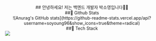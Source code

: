<div align=center>## 안녕하세요! 저는 백엔드 개발자 박소영입니다👋😄</div>

<div align=center>##🔭 Github Stats</div>
<div align=center>![Anurag's GitHub stats](https://github-readme-stats.vercel.app/api?username=soyoung96&show_icons=true&theme=radical)</div>

<div align=center>##🌱 Tech Stack</div>
<img src="https://img.shields.io/badge/Python-3766AB?style=flat-square&logo=Python&logoColor=white"/></a>&nbsp


<!--
**soyoung96/soyoung96** is a ✨ _special_ ✨ repository because its `README.md` (this file) appears on your GitHub profile.

Here are some ideas to get you started:

- 🔭 I’m currently working on ...
- 🌱 I’m currently learning ...
- 👯 I’m looking to collaborate on ...
- 🤔 I’m looking for help with ...
- 💬 Ask me about ...
- 📫 How to reach me: ...
- 😄 Pronouns: ...
- ⚡ Fun fact: ...
-->
